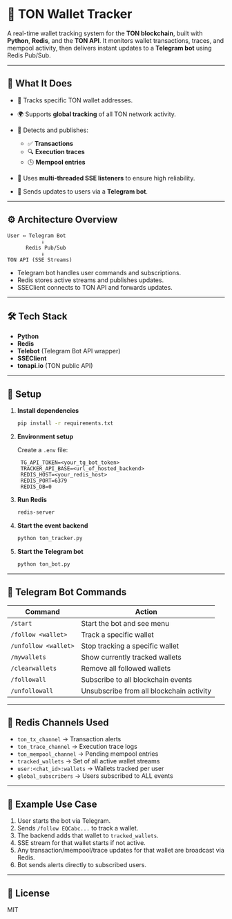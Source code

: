 # 🔐 TON Wallet Tracker

A real-time wallet tracking system for the **TON blockchain**, built with **Python**, **Redis**, and the **TON API**. It monitors wallet transactions, traces, and mempool activity, then delivers instant updates to a **Telegram bot** using Redis Pub/Sub.

---

## 🚀 What It Does

* 📲 Tracks specific TON wallet addresses.
* 🌍 Supports **global tracking** of all TON network activity.
* 🧠 Detects and publishes:

  * ✅ **Transactions**
  * 🔍 **Execution traces**
  * 🕒 **Mempool entries**
* 🧵 Uses **multi-threaded SSE listeners** to ensure high reliability.
* 💬 Sends updates to users via a **Telegram bot**.

---

## ⚙️ Architecture Overview

```
User ↔ Telegram Bot
           ↓
      Redis Pub/Sub
           ↓
TON API (SSE Streams)
```

* Telegram bot handles user commands and subscriptions.
* Redis stores active streams and publishes updates.
* SSEClient connects to TON API and forwards updates.

---

## 🛠 Tech Stack

* **Python**
* **Redis**
* **Telebot** (Telegram Bot API wrapper)
* **SSEClient**
* **tonapi.io** (TON public API)

---

## 🔧 Setup

1. **Install dependencies**

   ```bash
   pip install -r requirements.txt
   ```

2. **Environment setup**

   Create a `.env` file:

   ```env
    TG_API_TOKEN=<your_tg_bot_token>
    TRACKER_API_BASE=<url_of_hosted_backend>
    REDIS_HOST=<your_redis_host>
    REDIS_PORT=6379
    REDIS_DB=0
   ```

3. **Run Redis**

   ```bash
   redis-server
   ```

4. **Start the event backend**

   ```bash
   python ton_tracker.py
   ```

5. **Start the Telegram bot**

   ```bash
   python ton_bot.py
   ```

---

## 💬 Telegram Bot Commands

| Command              | Action                                   |
| -------------------- | ---------------------------------------- |
| `/start`             | Start the bot and see menu               |
| `/follow <wallet>`   | Track a specific wallet                  |
| `/unfollow <wallet>` | Stop tracking a specific wallet          |
| `/mywallets`         | Show currently tracked wallets           |
| `/clearwallets`      | Remove all followed wallets              |
| `/followall`         | Subscribe to all blockchain events       |
| `/unfollowall`       | Unsubscribe from all blockchain activity |

---

## 📡 Redis Channels Used

* `ton_tx_channel` → Transaction alerts
* `ton_trace_channel` → Execution trace logs
* `ton_mempool_channel` → Pending mempool entries
* `tracked_wallets` → Set of all active wallet streams
* `user:<chat_id>:wallets` → Wallets tracked per user
* `global_subscribers` → Users subscribed to ALL events

---

## 📄 Example Use Case

1. User starts the bot via Telegram.
2. Sends `/follow EQCabc...` to track a wallet.
3. The backend adds that wallet to `tracked_wallets`.
4. SSE stream for that wallet starts if not active.
5. Any transaction/mempool/trace updates for that wallet are broadcast via Redis.
6. Bot sends alerts directly to subscribed users.

---

## 📜 License

MIT
